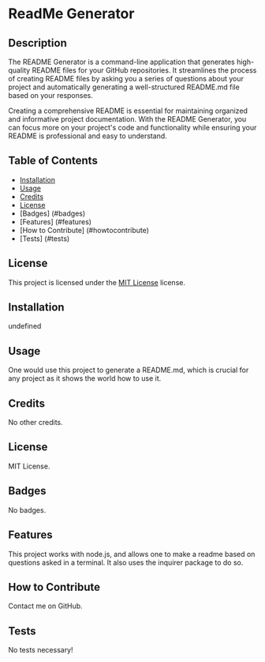 # ReadMe Generator

  ## Description
  
  The README Generator is a command-line application that generates high-quality README files for your GitHub repositories. It streamlines the process of creating README files by asking you a series of questions about your project and automatically generating a well-structured README.md file based on your responses.
  
  Creating a comprehensive README is essential for maintaining organized and informative project documentation. With the README Generator, you can focus more on your project's code and functionality while ensuring your README is professional and easy to understand.

  ## Table of Contents 
  - [Installation](#installation)
  - [Usage](#usage)
  - [Credits](#credits)
  - [License](#license)
  - [Badges] (#badges)
  - [Features] (#features)
  - [How to Contribute] (#howtocontribute)
  - [Tests] (#tests)
  
  ## License

This project is licensed under the [MIT License]() license.

  ## Installation

  undefined

  ## Usage
  
  One would use this project to generate a README.md, which is crucial for any project as it shows the world how to use it.

  ## Credits

  No other credits.

  ## License
  
  MIT License.

  ## Badges
  
  No badges.

  ## Features
  
  This project works with node.js, and allows one to make a readme based on questions asked in a terminal. It also uses the inquirer package to do so.

  ## How to Contribute
  
  Contact me on GitHub.

  ## Tests

  No tests necessary!

